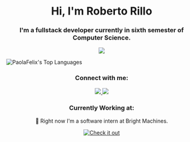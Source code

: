 
<h1 align="center">Hi, I'm Roberto Rillo</h1>

<h3 align="center">I'm a fullstack developer currently in sixth semester of Computer Science.</h3>


<p align="center">
    <img src="https://skillicons.dev/icons?i=python,cpp,javascript,html,css,react,angular,mysql,fastapi,nodejs,docker,kubernetes,selenium,linux" />
</p>


![PaolaFelix's Top Languages](https://github-readme-stats.vercel.app/api/top-langs/?username=PaolaFelix&theme=tokyonight&show_icons=true&hide_border=true&layout=compact)

<h3 align="center">Connect with me:</h3>

<p align="center">
    <a href="https://www.linkedin.com/in/roberto-rillo-344111291/">
        <img src="https://skillicons.dev/icons?i=linkedin" />
    </a>
    <a href="mailto:robertorillomx@gmail.com">
        <img src="https://skillicons.dev/icons?i=gmail" />
    </a>

</p>

<h3 align="center">Currently Working at:</h3>

<p align="center">🤖 Right now I'm a software intern at Bright Machines.</p>


<p align="center">
    <a href="https://www.brightmachines.com/">
        <img src="https://img.shields.io/badge/Repository-Check it out-blueviolet?style=for-the-badge" alt="Check it out" />
    </a>
</p>
<!--
**PaolaFelix/PaolaFelix** is a ✨ _special_ ✨ repository because its `README.md` (this file) appears on your GitHub profile.

Here are some ideas to get you started:

- 🔭 I’m currently working on ...
- 🌱 I’m currently learning ...
- 👯 I’m looking to collaborate on ...
- 🤔 I’m looking for help with ...
- 💬 Ask me about ...
- 📫 How to reach me: ...
- 😄 Pronouns: ...
- ⚡ Fun fact: ...
-->
